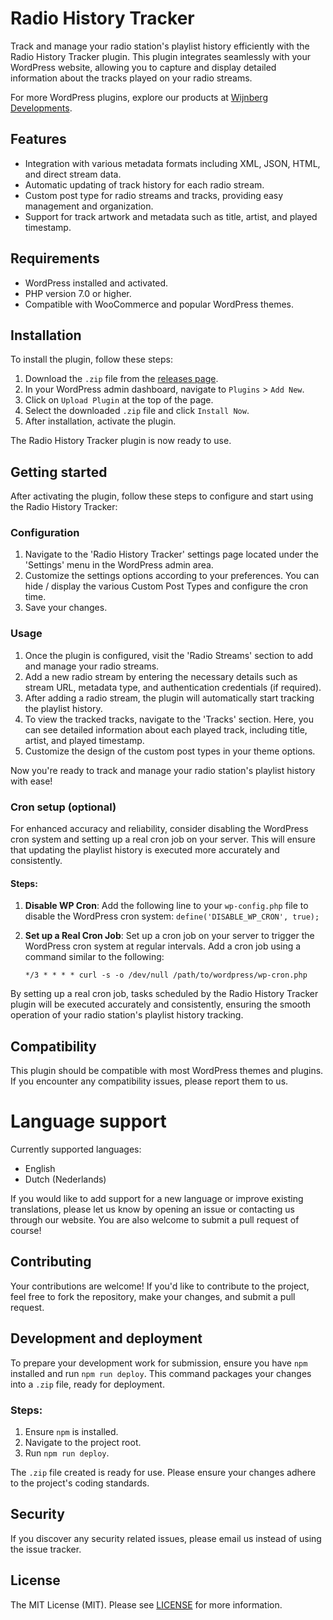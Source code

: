 # Radio History Tracker

Track and manage your radio station's playlist history efficiently with the Radio History Tracker plugin. This plugin integrates seamlessly with your WordPress website, allowing you to capture and display detailed information about the tracks played on your radio streams.

For more WordPress plugins, explore our products at [Wijnberg Developments](https://products.wijnberg.dev).

## Features

- Integration with various metadata formats including XML, JSON, HTML, and direct stream data.
- Automatic updating of track history for each radio stream.
- Custom post type for radio streams and tracks, providing easy management and organization.
- Support for track artwork and metadata such as title, artist, and played timestamp.

## Requirements

- WordPress installed and activated.
- PHP version 7.0 or higher.
- Compatible with WooCommerce and popular WordPress themes.

## Installation

To install the plugin, follow these steps:

1. Download the `.zip` file from the [releases page](https://github.com/Paulsky/radio-history-tracker/releases).
2. In your WordPress admin dashboard, navigate to `Plugins` > `Add New`.
3. Click on `Upload Plugin` at the top of the page.
4. Select the downloaded `.zip` file and click `Install Now`.
5. After installation, activate the plugin.

The Radio History Tracker plugin is now ready to use.

## Getting started

After activating the plugin, follow these steps to configure and start using the Radio History Tracker:

### Configuration

1. Navigate to the 'Radio History Tracker' settings page located under the 'Settings' menu in the WordPress admin area.
2. Customize the settings options according to your preferences. You can hide / display the various Custom Post Types and configure the cron time.
3. Save your changes.

### Usage

1. Once the plugin is configured, visit the 'Radio Streams' section to add and manage your radio streams.
2. Add a new radio stream by entering the necessary details such as stream URL, metadata type, and authentication credentials (if required).
3. After adding a radio stream, the plugin will automatically start tracking the playlist history.
4. To view the tracked tracks, navigate to the 'Tracks' section. Here, you can see detailed information about each played track, including title, artist, and played timestamp.
5. Customize the design of the custom post types in your theme options.

Now you're ready to track and manage your radio station's playlist history with ease!

### Cron setup (optional)

For enhanced accuracy and reliability, consider disabling the WordPress cron system and setting up a real cron job on your server. This will ensure that updating the playlist history is executed more accurately and consistently.

#### Steps:

1.  **Disable WP Cron**: Add the following line to your `wp-config.php` file to disable the WordPress cron system: `define('DISABLE_WP_CRON', true);`

2.  **Set up a Real Cron Job**: Set up a cron job on your server to trigger the WordPress cron system at regular intervals. Add a cron job using a command similar to the following:

    `*/3 * * * * curl -s -o /dev/null /path/to/wordpress/wp-cron.php`

By setting up a real cron job, tasks scheduled by the Radio History Tracker plugin will be executed accurately and consistently, ensuring the smooth operation of your radio station's playlist history tracking.

## Compatibility

This plugin should be compatible with most WordPress themes and plugins. If you encounter any compatibility issues, please report them to us.

# Language support

Currently supported languages:
- English
- Dutch (Nederlands)

If you would like to add support for a new language or improve existing translations, please let us know by opening an issue or contacting us through our website. You are also welcome to submit a pull request of course!

## Contributing

Your contributions are welcome! If you'd like to contribute to the project, feel free to fork the repository, make your changes, and submit a pull request.


## Development and deployment

To prepare your development work for submission, ensure you have `npm` installed and run `npm run deploy`. This command packages your changes into a `.zip` file, ready for deployment.

### Steps:

1. Ensure `npm` is installed.
2. Navigate to the project root.
3. Run `npm run deploy`.

The `.zip` file created is ready for use. Please ensure your changes adhere to the project's coding standards.

## Security

If you discover any security related issues, please email us instead of using the issue tracker.

## License

The MIT License (MIT). Please see [LICENSE](LICENSE.txt) for more information.

